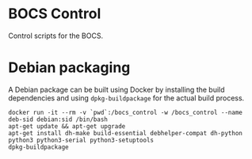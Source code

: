 # BOCS Control
Control scripts for the BOCS.

# Debian packaging

A Debian package can be built using Docker by installing the build dependencies and using `dpkg-buildpackage` for the actual build process.

```
docker run -it --rm -v `pwd`:/bocs_control -w /bocs_control --name deb-sid debian:sid /bin/bash
apt-get update && apt-get upgrade
apt-get install dh-make build-essential debhelper-compat dh-python python3 python3-serial python3-setuptools
dpkg-buildpackage
```
